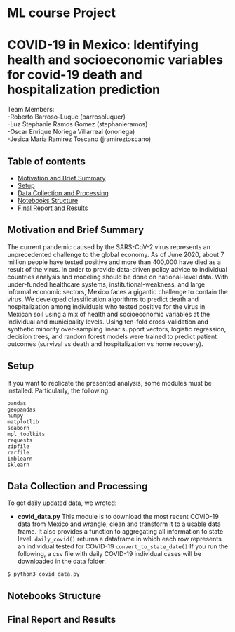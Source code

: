 # ML course Project
# COVID-19 in Mexico: Identifying health and socioeconomic variables for covid-19 death and hospitalization prediction

Team Members:  
-Roberto Barroso-Luque (barrosoluquer)  
-Luz Stephanie Ramos Gomez (stephanieramos)  
-Oscar Enrique Noriega Villarreal (onoriega)  
-Jesica Maria Ramirez Toscano (jramireztoscano)  

## Table of contents
* [Motivation and Brief Summary](#motivation-and-brief-summary)
* [Setup](#setup)
* [Data Collection and Processing](#data-collection-and-processing)
* [Notebooks Structure](#notebooks-structure)
* [Final Report and Results](#final-report-and-results)


## Motivation and Brief Summary
The current pandemic caused by the SARS-CoV-2 virus represents an unprecedented challenge to the global economy. As of June 2020, about 7 million people have tested positive and more than 400,000 have died as a result of the virus.  In order to provide data-driven policy advice to individual countries analysis and modeling should be done on national-level data.  With under-funded healthcare systems, institutional-weakness, and large informal economic sectors, Mexico faces a gigantic challenge to contain the virus. We developed classification algorithms to predict death and hospitalization among individuals who tested positive for the virus in Mexican soil using a mix of health and socioeconomic variables at the individual and municipality levels. Using ten-fold cross-validation and synthetic minority over-sampling linear support vectors, logistic regression, decision trees, and random forest models were trained to predict patient outcomes (survival vs death and hospitalization vs home recovery).

## Setup
If you want to replicate the presented analysis, some modules must be installed. Particularly, the following:
```
pandas
geopandas
numpy
matplotlib
seaborn
mpl_toolkits
requests
zipfile
rarfile
imblearn
sklearn
```

## Data Collection and Processing
To get daily updated data, we wroted:  
* **covid_data.py** 
This module is to download the most recent COVID-19 data from Mexico
and wrangle, clean and transform it to a usable data frame. It also
provides a function to aggregating all information to state level.
    ```daily_covid()``` returns a dataframe in which each row represents an individual tested for COVID-19
    ```convert_to_state_date()```
If you run the following, a csv file with daily COVID-19 individual cases will be downloaded in the data folder.
```
$ python3 covid_data.py
```


## Notebooks Structure

## Final Report and Results

